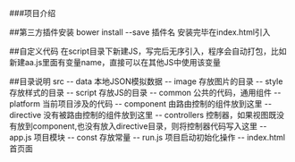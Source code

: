 ###项目介绍

##第三方插件安装
	bower install --save 插件名
	安装完毕在index.html引入<scrip src="lib/xxx/xx.js"/>

##自定义代码
	在script目录下新建JS，写完后无序引入，程序会自动打包，比如新建aa.js里面有变量name，直接可以在其他JS中使用该变量

##目录说明
	src
		-- data 本地JSON模拟数据
		-- image 存放图片的目录
		-- style 存放样式的目录
		-- script 存放JS的目录
			-- common 公共的代码，通用组件
			-- platform 当前项目涉及的代码
				-- component 由路由控制的组件放到这里
				-- directive 没有被路由控制的组件放到这里
				-- controllers 控制器，如果视图既没有放到component,也没有放入directive目录，则将控制器代码写入这里
			-- app.js 项目模块
			-- const 存放常量
			-- run.js 项目启动初始化操作
		-- index.html 首页面
